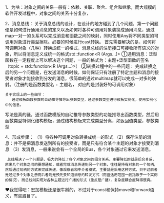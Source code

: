 1、为啥：对象之间的关系一般有：依赖、关联、聚合、组合和继承，而大规模的软件开发过程中，对象之间的关系十分复杂，

2、消息总线：
       关于消息总线的设计，在设计的地方碰到了几个问题，第一个问题便是如何进行通用消息的定义以及如何将各种可调用对象装换成通用消息，通过map一对一的关系可以完成消息和函数之间的映射，同时使用Any将不同类型的可调用对象进行类型擦除。必要的时候进行cast转换。
      首先需要解决的是，如何将可调用对象（几种）转换成统一的格式，消息总线的注册接口可接收所有语义的对象，所以将消息定义成统一的格式std::function<R (Args…)>
①通用消息：泛型函数在一定程度上可以解决这个问题，一般的格式为：主题+泛型函数的签名
（topic + std::function<R (Args…)>）
②转换过程中的一些问题： 完成转换之后的另一个问题是，在发送消息的时候，如何保证只有注册了特定主题和消息的接受者对象才能接收到分发的消息，很简单的通过multimap就可以完成一对多的映射。（注册的是函数类型名 + 主题名， 对应的是封装好的可调用对象）

	关于实现上的一些细节：
       通过模板函数参数的自动推导推导出参数类型，通过参数类型进行模板实例化，使用实例化中的信息。
写法是真的骚，通过函数模版的自动推导参数类型的功能推导出函数类型，然后用函数类型特例化结构模板，通过结构模板来完成类型分离，如返回值类型，参数类型


4、形成步骤：
（1）将各种可调用对象转换成统一的形式
（2）保存注册的消息：并不是把消息发送到所有的接受者，而是只有符合某个主题的对象才接受到消息
（3）发消息，一般来说会有一个全局的Bus，各个对象通过它来发送消息。

     总线解决了一个问题是，极大的降低了各个对象之间的组合关系，主要降低的就是组合关系，原来几个对象之间的要想通知，或者完成消息传递到另一个对象，往往是持有对象的一个句柄，然后通过句柄的方式来完成传递，像观察者和中介者模式，主要就是采用这种方式，只不过前者是通过多个对象注册而后者则是预先要知道消息的转发方式（而且适用范围一般指限于一个实例的情况），而总线则实现对各种主题进行广播的形式（重点是广播），复杂度耦合度降得很爽。

❤我觉得吧：宏加模板还是很牛掰的，不过对于const和保持move和forward语义，有些眉目了。
